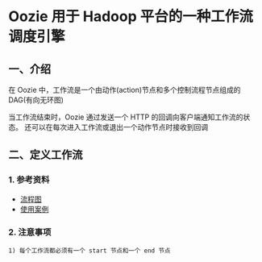 # Oozie 用于 Hadoop 平台的一种工作流调度引擎

## 一、介绍

在 Oozie 中，工作流是一个由动作(action)节点和多个控制流程节点组成的 DAG(有向无环图)

当工作流结束时，Oozie 通过发送一个 HTTP 的回调向客户端通知工作流的状态。
还可以在每次进入工作流或退出一个动作节点时接收到回调

## 二、定义工作流

### 1. 参考资料
- [流程图](https://www.processon.com/view/link/5663fccce4b01db999f74793)
- [使用案例](http://www.ibm.com/developerworks/cn/data/library/bd-hadoopoozie/index.html)


### 2. 注意事项

```
1) 每个工作流都必须有一个 start 节点和一个 end 节点
```
